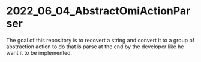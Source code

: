 # 2022_06_04_AbstractOmiActionParser
The goal of this repository is to recovert a string and convert it to a group of abstraction action to do that is parse at the end by the developer like he want it to be implemented.
